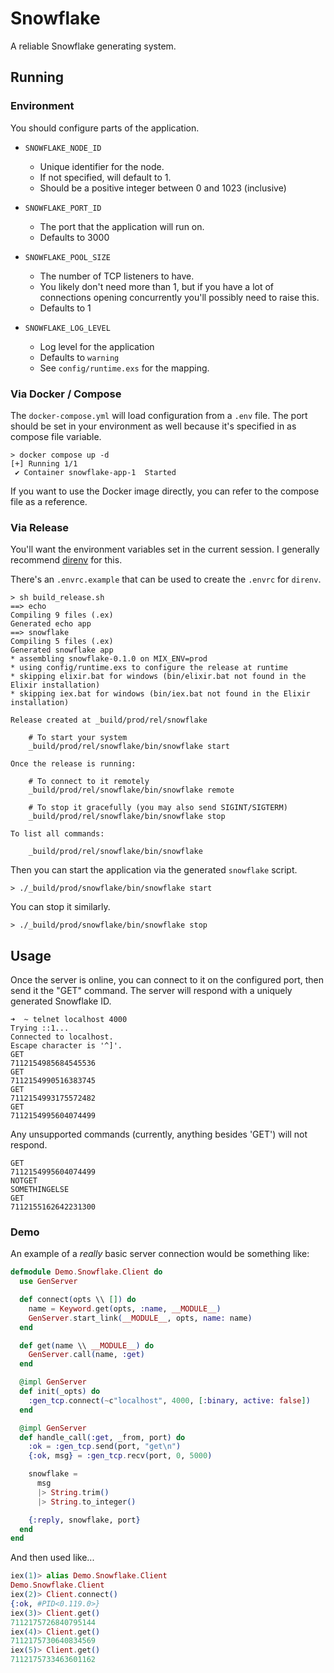 # Snowflake

A reliable Snowflake generating system.

## Running

### Environment

You should configure parts of the application.

- `SNOWFLAKE_NODE_ID`
  - Unique identifier for the node.
  - If not specified, will default to 1.
  - Should be a positive integer between 0 and 1023 (inclusive)

- `SNOWFLAKE_PORT_ID`
  - The port that the application will run on.
  - Defaults to 3000

- `SNOWFLAKE_POOL_SIZE`
  - The number of TCP listeners to have.
  - You likely don't need more than 1, but if you have a lot of connections opening concurrently you'll possibly need to raise this.
  - Defaults to 1

- `SNOWFLAKE_LOG_LEVEL`
  - Log level for the application
  - Defaults to `warning`
  - See `config/runtime.exs` for the mapping.

### Via Docker / Compose

The `docker-compose.yml` will load configuration from a `.env` file.
The port should be set in your environment as well because it's specified in as compose file variable.

```
> docker compose up -d
[+] Running 1/1
 ✔ Container snowflake-app-1  Started
```

If you want to use the Docker image directly, you can refer to the compose file as a reference.

### Via Release

You'll want the environment variables set in the current session.
I generally recommend [direnv](https://direnv.net/) for this.

There's an `.envrc.example` that can be used to create the `.envrc` for `direnv`.

```
> sh build_release.sh
==> echo
Compiling 9 files (.ex)
Generated echo app
==> snowflake
Compiling 5 files (.ex)
Generated snowflake app
* assembling snowflake-0.1.0 on MIX_ENV=prod
* using config/runtime.exs to configure the release at runtime
* skipping elixir.bat for windows (bin/elixir.bat not found in the Elixir installation)
* skipping iex.bat for windows (bin/iex.bat not found in the Elixir installation)

Release created at _build/prod/rel/snowflake

    # To start your system
    _build/prod/rel/snowflake/bin/snowflake start

Once the release is running:

    # To connect to it remotely
    _build/prod/rel/snowflake/bin/snowflake remote

    # To stop it gracefully (you may also send SIGINT/SIGTERM)
    _build/prod/rel/snowflake/bin/snowflake stop

To list all commands:

    _build/prod/rel/snowflake/bin/snowflake
```

Then you can start the application via the generated `snowflake` script.

```
> ./_build/prod/snowflake/bin/snowflake start
```

You can stop it similarly.

```
> ./_build/prod/snowflake/bin/snowflake stop
```

## Usage

Once the server is online, you can connect to it on the configured port, then send it the "GET" command.
The server will respond with a uniquely generated Snowflake ID.

```
➜  ~ telnet localhost 4000
Trying ::1...
Connected to localhost.
Escape character is '^]'.
GET
7112154985684545536
GET
7112154990516383745
GET
7112154993175572482
GET
7112154995604074499
```

Any unsupported commands (currently, anything besides 'GET') will not respond.

```
GET
7112154995604074499
NOTGET
SOMETHINGELSE
GET
7112155162642231300
```

### Demo

An example of a _really_ basic server connection would be something like:

```elixir
defmodule Demo.Snowflake.Client do
  use GenServer

  def connect(opts \\ []) do
    name = Keyword.get(opts, :name, __MODULE__)
    GenServer.start_link(__MODULE__, opts, name: name)
  end

  def get(name \\ __MODULE__) do
    GenServer.call(name, :get)
  end

  @impl GenServer
  def init(_opts) do
    :gen_tcp.connect(~c"localhost", 4000, [:binary, active: false])
  end

  @impl GenServer
  def handle_call(:get, _from, port) do
    :ok = :gen_tcp.send(port, "get\n")
    {:ok, msg} = :gen_tcp.recv(port, 0, 5000)

    snowflake =
      msg
      |> String.trim()
      |> String.to_integer()

    {:reply, snowflake, port}
  end
end
```

And then used like...

```elixir
iex(1)> alias Demo.Snowflake.Client
Demo.Snowflake.Client
iex(2)> Client.connect()
{:ok, #PID<0.119.0>}
iex(3)> Client.get()
7112175726840795144
iex(4)> Client.get()
7112175730640834569
iex(5)> Client.get()
7112175733463601162
```
